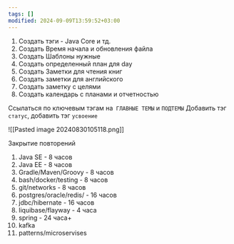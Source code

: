 ```yaml
---
tags: []
modified: 2024-09-09T13:59:52+03:00
---
```

1) Создать тэги - Java Core и тд.
2) Создать Время начала и обновления файла
3) Создать Шаблоны нужные
4) Создать определенный план для day
5) Создать Заметки для чтения книг
6) Создать заметки для английского
7) Создать заметку с целями 
8) Создать календарь с планами и отчетностью


Ссылаться по ключевым тэгам на` ГЛАВНЫЕ ТЕМЫ` и `ПОДТЕМЫ`
Добавить тэг `статус`, добавить тэг `усвоение`

![[Pasted image 20240830105118.png]]




Закрытие повторений 
1) Java SE - 8 часов 
2) Java EE - 8 часов
3) Gradle/Maven/Groovy - 8 часов 
4) bash/docker/testing - 8 часов
5) git/networks - 8 часов
6) postgres/oracle/redis/ - 16 часов
7) jdbc/hibernate - 16 часов
8) liquibase/flayway - 4 часа 
9) spring - 24 часа+
10) kafka 
11)  patterns/microservises 
